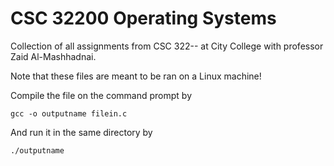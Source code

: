 # CSC 32200 Operating Systems

Collection of all assignments from CSC 322-- at City College with professor Zaid Al-Mashhadnai.

Note that these files are meant to be ran on a Linux machine!

Compile the file on the command prompt by
```
gcc -o outputname filein.c
```
And run it in the same directory by 
```
./outputname
```
